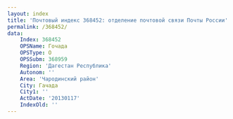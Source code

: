 ```yaml
---
layout: index
title: 'Почтовый индекс 368452: отделение почтовой связи Почты России'
permalink: /368452/
data:
    Index: 368452
    OPSName: Гочада
    OPSType: О
    OPSSubm: 368959
    Region: 'Дагестан Республика'
    Autonom: ''
    Area: 'Чародинский район'
    City: Гачада
    City1: ''
    ActDate: '20130117'
    IndexOld: ''
---
```


